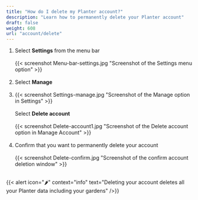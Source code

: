 ```yaml
---
title: "How do I delete my Planter account?"
description: "Learn how to permanently delete your Planter account"
draft: false
weight: 608
url: "account/delete"
---
```


1. Select **Settings** from the menu bar<br /><br />
{{< screenshot Menu-bar-settings.jpg "Screenshot of the Settings menu option" >}}<br /><br />
2. Select **Manage**<br /><br />
3. {{< screenshot Settings-manage.jpg "Screenshot of the Manage option in Settings" >}}<br /><br />
Select **Delete account**<br /><br />
{{< screenshot Delete-account1.jpg "Screenshot of the Delete account option in Manage Account" >}}<br /><br />
4. Confirm that you want to permanently delete your account<br /><br />
{{< screenshot Delete-confirm.jpg "Screenshot of the confirm account deletion window" >}}<br /><br />

{{< alert icon="🌶️" context="info" text="Deleting your account deletes all your Planter data including your gardens" />}}
